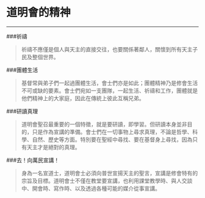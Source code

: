 道明會的精神
=========

-------
###祈禱
>祈禱不應僅是個人與天主的直接交往，也要關係著鄰人，關懷到所有天主子民及整個世界。  

###團體生活  
>基督常與弟子們一起過團體生活，會士們亦是如此；團體精神乃是修會生活不可或缺的要素。會士們宛如一支團隊，一起生活、祈禱和工作，團體就是他們精神上的大家庭，因此在傳統上彼此互稱兄弟。  

###研讀真理  
>道明會聖召最重要的一個特徵，就是要研讀，即學習。但研讀本身並非目的，只是作為宣講的準備。會士們在一切事物上尋求真理，不論是哲學、科學、自然、歷史等方面。特別要在聖經中尋找、要在基督身上尋找，因為只有天主才是絕對的真理。

###去！向萬民宣講！
>身為一名宣道士，道明會士必須向普世宣揚天主的聖言，宣講是修會特有的宗旨及目標。道明會士不僅在教堂要宣講，也利用課堂教學時、與人交談中、開會時、寫作時、以及透過各種可能的媒介從事宣講。

